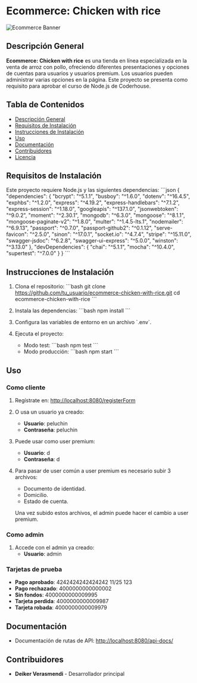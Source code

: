 
# Ecommerce: Chicken with rice

![Ecommerce Banner](https://via.placeholder.com/800x300.png?text=Ecommerce:+Chicken+with+rice)

## Descripción General
**Ecommerce: Chicken with rice** es una tienda en línea especializada en la venta de arroz con pollo, ofreciendo diferentes presentaciones y opciones de cuentas para usuarios y usuarios premium. Los usuarios pueden administrar varias opciones en la página. Este proyecto se presenta como requisito para aprobar el curso de Node.js de Coderhouse.

## Tabla de Contenidos
- [Descripción General](#descripción-general)
- [Requisitos de Instalación](#requisitos-de-instalación)
- [Instrucciones de Instalación](#instrucciones-de-instalación)
- [Uso](#uso)
- [Documentación](#documentación)
- [Contribuidores](#contribuidores)
- [Licencia](#licencia)

## Requisitos de Instalación
Este proyecto requiere Node.js y las siguientes dependencias:
\`\`\`json
{
  "dependencies": {
    "bcrypt": "^5.1.1",
    "busboy": "^1.6.0",
    "dotenv": "^16.4.5",
    "exphbs": "^1.2.0",
    "express": "^4.19.2",
    "express-handlebars": "^7.1.2",
    "express-session": "^1.18.0",
    "googleapis": "^137.1.0",
    "jsonwebtoken": "^9.0.2",
    "moment": "^2.30.1",
    "mongodb": "^6.3.0",
    "mongoose": "^8.1.1",
    "mongoose-paginate-v2": "^1.8.0",
    "multer": "^1.4.5-lts.1",
    "nodemailer": "^6.9.13",
    "passport": "^0.7.0",
    "passport-github2": "^0.1.12",
    "serve-favicon": "^2.5.0",
    "sinon": "^17.0.1",
    "socket.io": "^4.7.4",
    "stripe": "^15.11.0",
    "swagger-jsdoc": "^6.2.8",
    "swagger-ui-express": "^5.0.0",
    "winston": "^3.13.0"
  },
  "devDependencies": {
    "chai": "^5.1.1",
    "mocha": "^10.4.0",
    "supertest": "^7.0.0"
  }
}
\`\`\`

## Instrucciones de Instalación
1. Clona el repositorio:
    \`\`\`bash
    git clone https://github.com/tu_usuario/ecommerce-chicken-with-rice.git
    cd ecommerce-chicken-with-rice
    \`\`\`

2. Instala las dependencias:
    \`\`\`bash
    npm install
    \`\`\`

3. Configura las variables de entorno en un archivo \`.env\`.

4. Ejecuta el proyecto:
    - Modo test:
      \`\`\`bash
      npm test
      \`\`\`
    - Modo producción:
      \`\`\`bash
      npm start
      \`\`\`

## Uso
### Como cliente
1. Regístrate en: [http://localhost:8080/registerForm](http://localhost:8080/registerForm) 

2. O usa un usuario ya creado:
    - **Usuario**: peluchin
    - **Contraseña**: peluchin

3. Puede usar como user premium:
    - **Usuario**: d
    - **Contraseña**: d

4. Para pasar de user común a user premium es necesario subir 3 archivos:
    - Documento de identidad.
    - Domicilio.
    - Estado de cuenta.

    Una vez subido estos archivos, el admin puede hacer el cambio a user premium.

### Como admin
1. Accede con el admin ya creado:
    - **Usuario**: admin

### Tarjetas de prueba
- **Pago aprobado**: 4242424242424242 11/25 123
- **Pago rechazado**: 4000000000000002
- **Sin fondos**: 4000000000009995
- **Tarjeta perdida**: 4000000000009987
- **Tarjeta robada**: 4000000000009979

## Documentación
- Documentación de rutas de API: [http://localhost:8080/api-docs/](http://localhost:8080/api-docs/)

## Contribuidores
- **Deiker Verasmendi** - Desarrollador principal